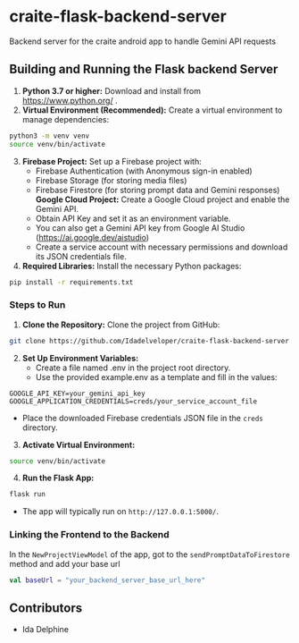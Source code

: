 # craite-flask-backend-server
Backend server for the craite android app to handle Gemini API requests


## Building and Running the Flask backend Server
1. **Python 3.7 or higher:** Download and install from https://www.python.org/ .
2. **Virtual Environment (Recommended):** Create a virtual environment to manage dependencies:
```bash
python3 -m venv venv
source venv/bin/activate
```
3. **Firebase Project:** Set up a Firebase project with:
    - Firebase Authentication (with Anonymous sign-in enabled)
    - Firebase Storage (for storing media files)
    - Firebase Firestore (for storing prompt data and Gemini responses)
      **Google Cloud Project:** Create a Google Cloud project and enable the Gemini API.
    - Obtain API Key and set it as an environment variable.
    - You can also get a Gemini API key from Google AI Studio (https://ai.google.dev/aistudio)
    - Create a service account with necessary permissions and download its JSON credentials file.
4. **Required Libraries:** Install the necessary Python packages:
```bash
pip install -r requirements.txt
```

### Steps to Run
1. **Clone the Repository:** Clone the project from GitHub:
```bash
git clone https://github.com/Idadelveloper/craite-flask-backend-server
```
2. **Set Up Environment Variables:**
    - Create a file named .env in the project root directory.
    - Use the provided example.env as a template and fill in the values:
```
GOOGLE_API_KEY=your_gemini_api_key
GOOGLE_APPLICATION_CREDENTIALS=creds/your_service_account_file
```
- Place the downloaded Firebase credentials JSON file in the `creds` directory.
3. **Activate Virtual Environment:**
```bash
source venv/bin/activate
```
4. **Run the Flask App:**
```bash
flask run
```
- The app will typically run on `http://127.0.0.1:5000/`.

### Linking the Frontend to the Backend
In the `NewProjectViewModel` of the app, got to the `sendPromptDataToFirestore` method and add your base url
```kotlin
val baseUrl = "your_backend_server_base_url_here"
```


## Contributors
- Ida Delphine
